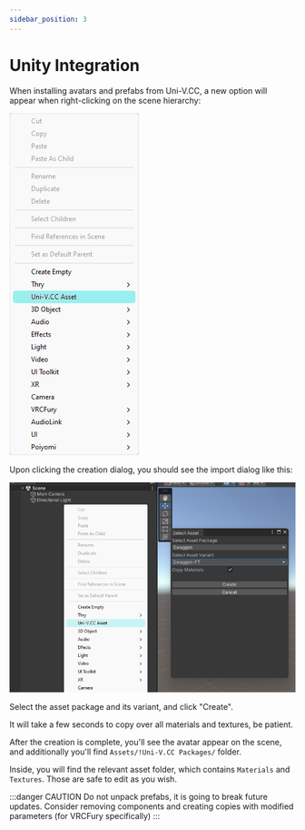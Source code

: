 ```yaml
---
sidebar_position: 3
---
```


# Unity Integration

When installing avatars and prefabs from Uni-V.CC, a new option will appear when right-clicking on the scene hierarchy:

![](./img/create-asset.png)

Upon clicking the creation dialog, you should see the import dialog like this:

![](./img/creation.png)

Select the asset package and its variant, and click "Create".

It will take a few seconds to copy over all materials and textures, be patient.

After the creation is complete, you'll see the avatar appear on the scene, and additionally you'll find `Assets/!Uni-V.CC Packages/` folder.

Inside, you will find the relevant asset folder, which contains `Materials` and `Textures`. Those are safe to edit as you wish.

:::danger CAUTION
Do not unpack prefabs, it is going to break future updates.
Consider removing components and creating copies with modified parameters (for VRCFury specifically)
:::